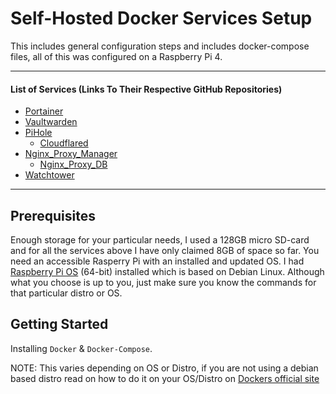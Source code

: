 # Self-Hosted Docker Services Setup
This includes general configuration steps and includes docker-compose files, all of this was configured on a Raspberry Pi 4.

---

#### List of Services (Links To Their Respective GitHub Repositories)
* [Portainer](https://github.com/portainer/portainer)
* [Vaultwarden](https://github.com/dani-garcia/vaultwarden)
* [PiHole](https://github.com/pi-hole/pi-hole)
  * [Cloudflared](https://github.com/cloudflare/cloudflared)
* [Nginx_Proxy_Manager](https://github.com/NginxProxyManager/nginx-proxy-manager)
  * [Nginx_Proxy_DB](https://github.com/NginxProxyManager/nginx-proxy-manager)
* [Watchtower](https://github.com/containrrr/watchtower)

---

## Prerequisites
Enough storage for your particular needs, I used a 128GB micro SD-card and for all the services above I have only claimed 8GB of space so far. You need an accessible Rasperry Pi with an installed and updated OS. I had [Raspberry Pi OS](https://www.raspberrypi.com/software/operating-systems/) (64-bit) installed which is based on Debian Linux. Although what you choose is up to you, just make sure you know the commands for that particular distro or OS. 

## Getting Started
Installing ```Docker``` & ```Docker-Compose```.

NOTE: This varies depending on OS or Distro, if you are not using a debian based distro read on how to do it on your OS/Distro on [Dockers official site](https://docs.docker.com/desktop/install/debian/)








